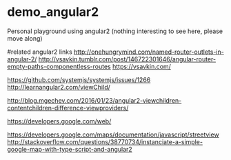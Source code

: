 # demo_angular2
Personal playground using angular2 (nothing interesting to see here, please move along)

#related angular2 links
http://onehungrymind.com/named-router-outlets-in-angular-2/
http://vsavkin.tumblr.com/post/146722301646/angular-router-empty-paths-componentless-routes
https://vsavkin.com/

https://github.com/systemjs/systemjs/issues/1266
http://learnangular2.com/viewChild/

http://blog.mgechev.com/2016/01/23/angular2-viewchildren-contentchildren-difference-viewproviders/

https://developers.google.com/web/

https://developers.google.com/maps/documentation/javascript/streetview
http://stackoverflow.com/questions/38770734/instanciate-a-simple-google-map-with-type-script-and-angular2
